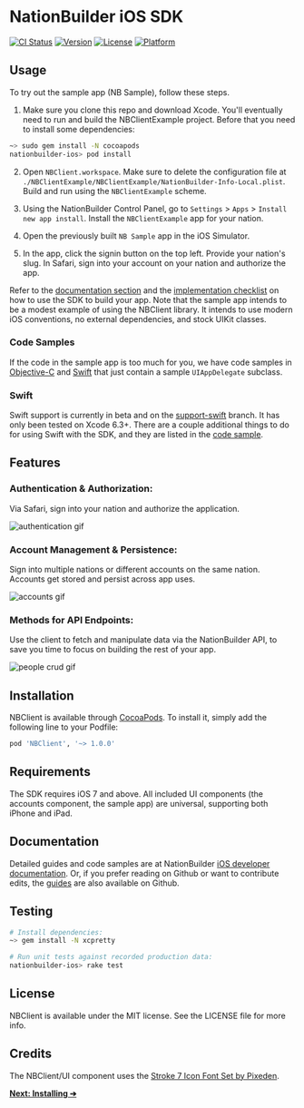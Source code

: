 # NationBuilder iOS SDK 

[![CI Status](http://img.shields.io/travis/3dna/nationbuilder-ios.svg?style=flat)](https://travis-ci.org/3dna/nationbuilder-ios)
[![Version](https://img.shields.io/cocoapods/v/NBClient.svg?style=flat)](http://cocoadocs.org/docsets/NBClient)
[![License](https://img.shields.io/cocoapods/l/NBClient.svg?style=flat)](http://cocoadocs.org/docsets/NBClient)
[![Platform](https://img.shields.io/cocoapods/p/NBClient.svg?style=flat)](http://cocoadocs.org/docsets/NBClient)

## Usage

To try out the sample app (NB Sample), follow these steps.

1. Make sure you clone this repo and download Xcode. You'll eventually need to
run and build the NBClientExample project. Before that you need to install some
dependencies:

  ```bash
  ~> sudo gem install -N cocoapods
  nationbuilder-ios> pod install
  ```

2. Open `NBClient.workspace`. Make sure to delete the configuration file at
`./NBClientExample/NBClientExample/NationBuilder-Info-Local.plist`. Build and
run using the `NBClientExample` scheme.

3. Using the NationBuilder Control Panel, go to `Settings` > `Apps` > `Install
new app install`. Install the `NBClientExample` app for your nation.

4. Open the previously built `NB Sample` app in the iOS Simulator.

5. In the app, click the signin button on the top left. Provide your nation's slug. In
Safari, sign into your account on your nation and authorize the app.

Refer to the [documentation section][] and the [implementation checklist][] on
how to use the SDK to build your app. Note that the sample app intends to be a
modest example of using the NBClient library. It intends to use modern iOS
conventions, no external dependencies, and stock UIKit classes.

### Code Samples

If the code in the sample app is too much for you, we have code samples in
[Objective-C][code sample] and [Swift][swift code sample] that just contain a
sample `UIAppDelegate` subclass.

### Swift

Swift support is currently in beta and on the [support-swift][] branch. It has
only been tested on Xcode 6.3+. There are a couple additional things to do for
using Swift with the SDK, and they are listed in the [code sample][swift code sample].

## Features

### Authentication & Authorization:

Via Safari, sign into your nation and authorize the application.

![authentication gif][]

### Account Management & Persistence:

Sign into multiple nations or different accounts on the same nation. Accounts
get stored and persist across app uses.

![accounts gif][]

### Methods for API Endpoints:

Use the client to fetch and manipulate data via the NationBuilder API, to save
you time to focus on building the rest of your app.

![people crud gif][]

## Installation

NBClient is available through [CocoaPods][]. To install it, simply add the
following line to your Podfile:

```ruby
pod 'NBClient', '~> 1.0.0'
```

## Requirements

The SDK requires iOS 7 and above. All included UI components (the accounts
component, the sample app) are universal, supporting both iPhone and iPad.

## Documentation

Detailed guides and code samples are at NationBuilder [iOS developer
documentation][]. Or, if you prefer reading on Github or want to contribute
edits, the [guides][Github guides] are also available on Github.

## Testing

```bash
# Install dependencies:
~> gem install -N xcpretty

# Run unit tests against recorded production data:
nationbuilder-ios> rake test
```

## License

NBClient is available under the MIT license. See the LICENSE file for more info.

## Credits

The NBClient/UI component uses the [Stroke 7 Icon Font Set by Pixeden][icon font].

__[Next: Installing ➔](Documentation/Guides/Installing.md)__

[documentation section]: #documentation
[implementation checklist]: Documentation/Guides/Using-Everything.md#implementation-checklist
[code sample]: https://gist.github.com/hlfcoding/0cf43f0dc72cc99e2ca6
[swift code sample]: https://gist.github.com/hlfcoding/fa2052a3c822792a6d20
[authentication gif]: https://cloud.githubusercontent.com/assets/100884/5255641/655d2b68-7972-11e4-96fa-3384747c5f87.gif
[accounts gif]: https://cloud.githubusercontent.com/assets/100884/5255636/6183ec8e-7972-11e4-8e14-8bec0d7b1e36.gif
[people crud gif]: https://cloud.githubusercontent.com/assets/100884/5256354/140ad198-797c-11e4-8064-8f3c5ffef795.gif
[CocoaPods]: http://cocoapods.org
[iOS developer documentation]: http://nationbuilder.com/api_documentation#ios_sdk
[support-swift]: http://github.com/3dna/nationbuilder-ios/tree/peng/support-swift
[Github guides]: Documentation/Guides
[icon font]: http://pixeden.com/icon-fonts/stroke-7-icon-font-set
